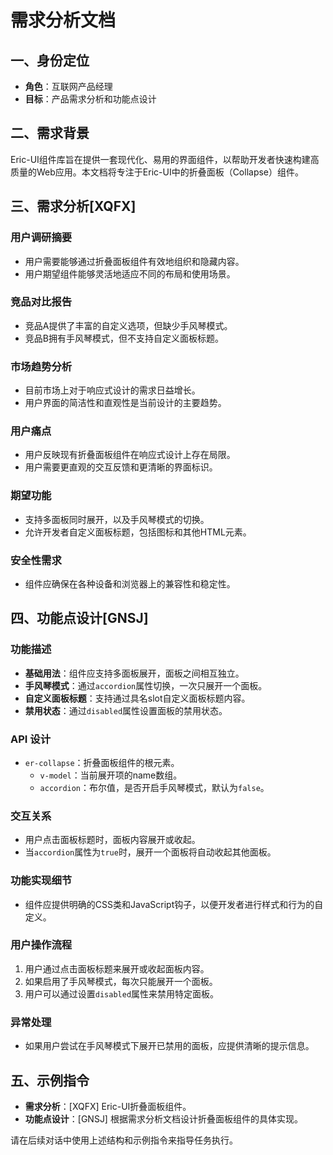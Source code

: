 # 需求分析文档

## 一、身份定位

-   **角色**：互联网产品经理
-   **目标**：产品需求分析和功能点设计

## 二、需求背景

Eric-UI组件库旨在提供一套现代化、易用的界面组件，以帮助开发者快速构建高质量的Web应用。本文档将专注于Eric-UI中的折叠面板（Collapse）组件。

## 三、需求分析[XQFX]

### 用户调研摘要

-   用户需要能够通过折叠面板组件有效地组织和隐藏内容。
-   用户期望组件能够灵活地适应不同的布局和使用场景。

### 竞品对比报告

-   竞品A提供了丰富的自定义选项，但缺少手风琴模式。
-   竞品B拥有手风琴模式，但不支持自定义面板标题。

### 市场趋势分析

-   目前市场上对于响应式设计的需求日益增长。
-   用户界面的简洁性和直观性是当前设计的主要趋势。

### 用户痛点

-   用户反映现有折叠面板组件在响应式设计上存在局限。
-   用户需要更直观的交互反馈和更清晰的界面标识。

### 期望功能

-   支持多面板同时展开，以及手风琴模式的切换。
-   允许开发者自定义面板标题，包括图标和其他HTML元素。

### 安全性需求

-   组件应确保在各种设备和浏览器上的兼容性和稳定性。

## 四、功能点设计[GNSJ]

### 功能描述

-   **基础用法**：组件应支持多面板展开，面板之间相互独立。
-   **手风琴模式**：通过`accordion`属性切换，一次只展开一个面板。
-   **自定义面板标题**：支持通过具名slot自定义面板标题内容。
-   **禁用状态**：通过`disabled`属性设置面板的禁用状态。

### API 设计

-   `er-collapse`：折叠面板组件的根元素。
    -   `v-model`：当前展开项的name数组。
    -   `accordion`：布尔值，是否开启手风琴模式，默认为`false`。

### 交互关系

-   用户点击面板标题时，面板内容展开或收起。
-   当`accordion`属性为`true`时，展开一个面板将自动收起其他面板。

### 功能实现细节

-   组件应提供明确的CSS类和JavaScript钩子，以便开发者进行样式和行为的自定义。

### 用户操作流程

1. 用户通过点击面板标题来展开或收起面板内容。
2. 如果启用了手风琴模式，每次只能展开一个面板。
3. 用户可以通过设置`disabled`属性来禁用特定面板。

### 异常处理

-   如果用户尝试在手风琴模式下展开已禁用的面板，应提供清晰的提示信息。

## 五、示例指令

-   **需求分析**：[XQFX] Eric-UI折叠面板组件。
-   **功能点设计**：[GNSJ] 根据需求分析文档设计折叠面板组件的具体实现。

请在后续对话中使用上述结构和示例指令来指导任务执行。
